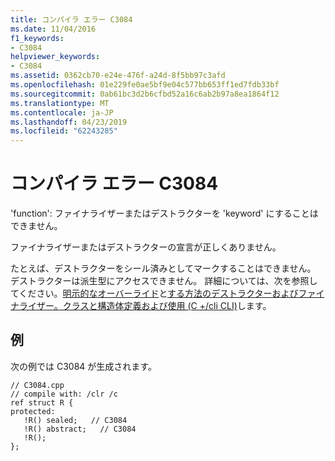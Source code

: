 ```yaml
---
title: コンパイラ エラー C3084
ms.date: 11/04/2016
f1_keywords:
- C3084
helpviewer_keywords:
- C3084
ms.assetid: 0362cb70-e24e-476f-a24d-8f5bb97c3afd
ms.openlocfilehash: 01e229fe0ae5bf9e04c577bb653ff1ed7fdb33bf
ms.sourcegitcommit: 0ab61bc3d2b6cfbd52a16c6ab2b97a8ea1864f12
ms.translationtype: MT
ms.contentlocale: ja-JP
ms.lasthandoff: 04/23/2019
ms.locfileid: "62243285"
---
```

# <a name="compiler-error-c3084"></a>コンパイラ エラー C3084

'function': ファイナライザーまたはデストラクターを 'keyword' にすることはできません。

ファイナライザーまたはデストラクターの宣言が正しくありません。

たとえば、デストラクターをシール済みとしてマークすることはできません。  デストラクターは派生型にアクセスできません。  詳細については、次を参照してください。[明示的なオーバーライド](../../extensions/explicit-overrides-cpp-component-extensions.md)と[する方法のデストラクターおよびファイナライザー。クラスと構造体定義および使用 (C +/cli CLI)](../../dotnet/how-to-define-and-consume-classes-and-structs-cpp-cli.md#BKMK_Destructors_and_finalizers)します。

## <a name="example"></a>例

次の例では C3084 が生成されます。

```
// C3084.cpp
// compile with: /clr /c
ref struct R {
protected:
   !R() sealed;   // C3084
   !R() abstract;   // C3084
   !R();
};
```